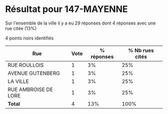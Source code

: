 # Résultat pour 147-MAYENNE

Sur l'ensemble de la ville il y a eu 29 réponses dont 4 réponses avec une rue citée (13%)

4 points noirs identifiés

| Rue | Vote | % réponses | % Nb rues cités|
|-----|------|------------|----------------|
| RUE ROULLOIS | 1 | 3% | 25%|
| AVENUE GUTENBERG | 1 | 3% | 25%|
| LA VILLE | 1 | 3% | 25%|
| RUE AMBROISE DE LORE | 1 | 3% | 25%|
| **Total** | 4 | 13% | 100%|
